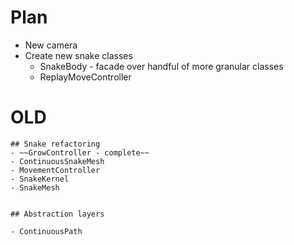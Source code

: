 # Plan

- New camera
- Create new snake classes
    - SnakeBody - facade over handful of more granular classes
    - ReplayMoveController



# OLD

```
## Snake refactoring
- ~~GrowController - complete~~
- ContinuousSnakeMesh
- MovementController
- SnakeKernel
- SnakeMesh


## Abstraction layers

- ContinuousPath
```
